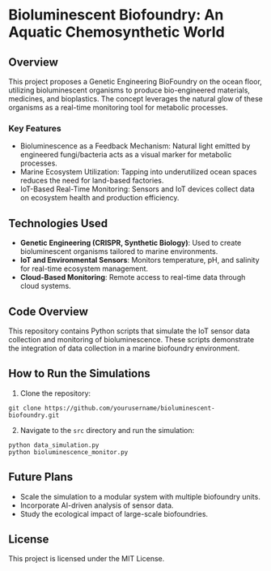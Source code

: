 
# Bioluminescent Biofoundry: An Aquatic Chemosynthetic World

## Overview
This project proposes a Genetic Engineering BioFoundry on the ocean floor, utilizing bioluminescent organisms 
to produce bio-engineered materials, medicines, and bioplastics. The concept leverages the natural glow of these 
organisms as a real-time monitoring tool for metabolic processes.

### Key Features
- Bioluminescence as a Feedback Mechanism: Natural light emitted by engineered fungi/bacteria acts as a visual marker for metabolic processes.
- Marine Ecosystem Utilization: Tapping into underutilized ocean spaces reduces the need for land-based factories.
- IoT-Based Real-Time Monitoring: Sensors and IoT devices collect data on ecosystem health and production efficiency.

## Technologies Used
- **Genetic Engineering (CRISPR, Synthetic Biology)**: Used to create bioluminescent organisms tailored to marine environments.
- **IoT and Environmental Sensors**: Monitors temperature, pH, and salinity for real-time ecosystem management.
- **Cloud-Based Monitoring**: Remote access to real-time data through cloud systems.

## Code Overview
This repository contains Python scripts that simulate the IoT sensor data collection and monitoring of bioluminescence. 
These scripts demonstrate the integration of data collection in a marine biofoundry environment.

## How to Run the Simulations
1. Clone the repository:
```
git clone https://github.com/yourusername/bioluminescent-biofoundry.git
```
2. Navigate to the `src` directory and run the simulation:
```
python data_simulation.py
python bioluminescence_monitor.py
```

## Future Plans
- Scale the simulation to a modular system with multiple biofoundry units.
- Incorporate AI-driven analysis of sensor data.
- Study the ecological impact of large-scale biofoundries.

## License
This project is licensed under the MIT License.
